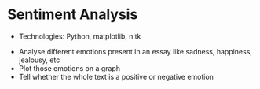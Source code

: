 # Sentiment Analysis

- Technologies: Python, matplotlib, nltk

* Analyse different emotions present in an essay like sadness, happiness, jealousy, etc
* Plot those emotions on a graph
* Tell whether the whole text is a positive or negative emotion
